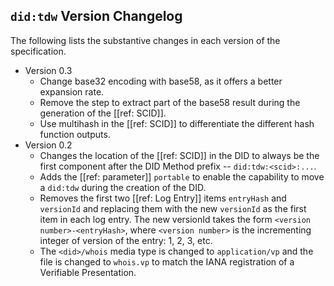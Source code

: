 ## `did:tdw` Version Changelog

The following lists the substantive changes in each version of the specification.

- Version 0.3
  - Change base32 encoding with base58, as it offers a better expansion rate.
  - Remove the step to extract part of the base58 result during the generation of the [[ref: SCID]].
  - Use multihash in the [[ref: SCID]] to differentiate the different hash function outputs.
- Version 0.2
  - Changes the location of the [[ref: SCID]] in the DID to always be the first
    component after the DID Method prefix -- `did:tdw:<scid>:...`.
  - Adds the [[ref: parameter]] `portable` to enable the capability to move a
    `did:tdw` during the creation of the DID.
  - Removes the first two [[ref: Log Entry]] items `entryHash` and `versionId`
    and replacing them with the new `versionId` as the first item in each log
    entry. The new versionId takes the form `<version number>-<entryHash>`,
    where `<version number>` is the incrementing integer of version of the
    entry: 1, 2, 3, etc.
  - The `<did>/whois` media type is changed to `application/vp` and the file is
    changed to `whois.vp` to match the IANA registration of a Verifiable
    Presentation.
